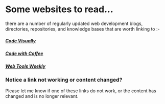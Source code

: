 # Some websites to read...
there are a number of regularly updated web development blogs, directories, repositories, and knowledge bases that are worth linking to :-

##### [Code Visually](http://www.codevisually.com)
##### [Code with Coffee](http://www.codewithcoffee.com/)
##### [Web Tools Weekly](http://webtoolsweekly.com/#archive)

### Notice a link not working or content changed?
Please let me know if one of these links do not work, or the content has changed and is no longer relevant.
